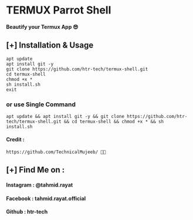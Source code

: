 # TERMUX Parrot Shell 
#### Beautify your Termux App 😎

## [+] Installation & Usage
```
apt update
apt install git -y
git clone https://github.com/htr-tech/termux-shell.git
cd termux-shell
chmod +x *
sh install.sh
exit
```
### or use Single Command
```
apt update && apt install git -y && git clone https://github.com/htr-tech/termux-shell.git && cd termux-shell && chmod +x * && sh install.sh
```

#### Credit : 
    https://github.com/TechnicalMujeeb/ 🤩🤩

    
## [+] Find Me on :
#### Instagram : @tahmid.rayat
#### Facebook : tahmid.rayat.official
#### Github : htr-tech
